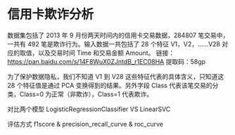 # 信用卡欺诈分析

数据集包括了 2013 年 9 月份两天时间内的信用卡交易数据，284807 笔交易中，一共有 492 笔是欺诈行为。输入数据一共包括了 28 个特征 V1，V2，……V28 对应的取值，以及交易时间 Time 和交易金额 Amount。
链接：https://pan.baidu.com/s/14F8WuX0ZJntdB_r1EC08HA 提取码：58gp

为了保护数据隐私，我们不知道 V1 到 V28 这些特征代表的具体含义，只知道这 28 个特征值是通过 PCA 变换得到的结果。另外字段 Class 代表该笔交易的分类，Class=0 为正常（非欺诈），Class=1 代表欺诈。

对比两个模型 LogisticRegressionClassifier VS LinearSVC

评估方式 f1score & precision_recall_curve & roc_curve
